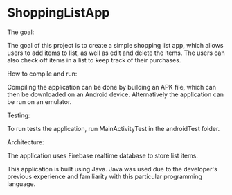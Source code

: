 # ShoppingListApp
The goal:

The goal of this project is to create a simple shopping list app, which allows users to add items to list, as well as edit and delete the items. The users can also check off items in a list to keep track of their purchases.

How to compile and run:

Compiling the application can be done by building an APK file, which can then be downloaded on an Android device. 
Alternatively the application can be run on an emulator. 

Testing: 

To run tests the application, run MainActivityTest in the androidTest folder.

Architecture:

The application uses Firebase realtime database to store list items.

This application is built using Java. Java was used due to the developer's previous experience and familiarity with this particular programming language.
 


